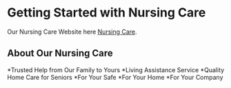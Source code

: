 # Getting Started with Nursing Care

Our Nursing Care Website here [Nursing Care](https://nursing-care-3ccad.web.app/).

## About Our Nursing Care 

*Trusted Help from Our Family to Yours
*Living Assistance Service
*Quality Home Care for Seniors
*For Your Safe
*For Your Home
*For Your Company